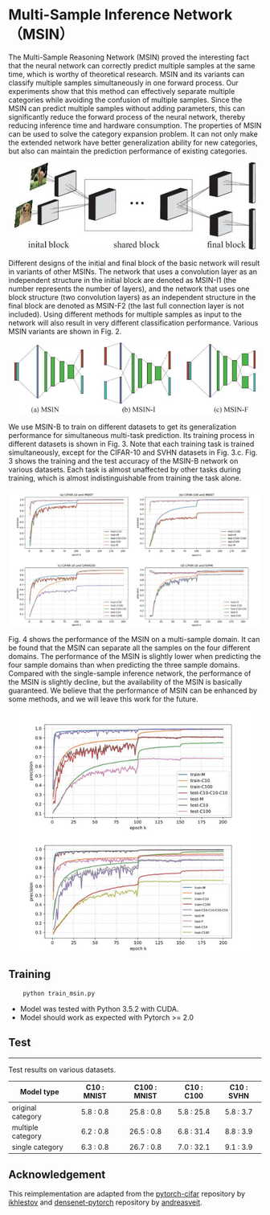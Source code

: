 # Multi-Sample Inference Network （MSIN）

The Multi-Sample Reasoning Network (MSIN) proved the interesting fact that the neural network can correctly predict multiple samples at the same time, which is worthy of theoretical research. MSIN and its variants can classify multiple samples simultaneously in one forward process. Our experiments show that this method can effectively separate multiple categories while avoiding the confusion of multiple samples. Since the MSIN can predict multiple samples without adding parameters, this can significantly reduce the forward process of the neural network, thereby reducing inference time and hardware consumption. The properties of MSIN can be used to solve the category expansion problem. It can not only make the extended network have better generalization ability for new categories, but also can maintain the prediction performance of existing categories.

<div align=center>
<img src="https://github.com/liangdaojun/MSIN/blob/master/images/msin.jpg" width="480">
</div>

Different designs of the initial and final block of the basic network will result in variants of other MSINs. The network that uses a convolution layer as an independent structure in the initial block are denoted as MSIN-I1 (the number represents the number of layers), and the network that uses one block structure (two convolution layers) as an independent structure in the final block are denoted as MSIN-F2 (the last full connection layer is not included). Using different methods for multiple samples as input to the network will also result in very different classification performance.  Various MSIN variants are shown in Fig. 2.

<div align=center>
<img src="https://github.com/liangdaojun/MSIN/blob/master/images/msin_var.jpg" width="480">
</div>

We use MSIN-B to train on different datasets to get its generalization performance for simultaneous multi-task prediction. Its training process in different datasets is shown in Fig. 3. Note that each training task is trained simultaneously, except for the CIFAR-10 and SVHN datasets in Fig. 3.c. Fig. 3 shows the training and the test accuracy of the MSIN-B network on various datasets. Each task is almost unaffected by other tasks during training, which is almost indistinguishable from training the task alone.

<div align=center>
<img src="https://github.com/liangdaojun/MSIN/blob/master/images/msin_4.jpg" width="800">
</div>

Fig. 4 shows the performance of the MSIN on a multi-sample domain. It can be found that the MSIN can separate all the samples on the four different domains. The performance of the MSIN is slightly lower when predicting the four sample domains than when predicting the three sample domains. Compared with the single-sample inference network, the performance of the MSIN is slightly decline, but the availability of the MSIN is basically guaranteed. We believe that the performance of MSIN can be enhanced by some methods, and we will leave this work for the future.

<div align=center>
<img src="https://github.com/liangdaojun/MSIN/blob/master/images/msin_mfcC.jpg" width="480">
</div>

## Training
```python
    python train_msin.py 
```

- Model was tested with Python 3.5.2 with CUDA.
- Model should work as expected with Pytorch >= 2.0

## Test
-----
Test results on various datasets. 


|Model type        |  C10  : MNIST  | C100  : MNIST | C10   : C100   |  C10   : SVHN  |
| --------         |:--------------:|:-------------:|:--------------:|:--------------:|
|original category |  5.8  :  0.8   | 25.8  : 0.8   | 5.8   : 25.8   |  5.8   : 3.7   |
|multiple category |  6.2  :  0.8   | 26.5  : 0.8   | 6.8   : 31.4   |  8.8   : 3.9   |
|single   category |  6.3  :  0.8   | 26.7  : 0.8   | 7.0   : 32.1   |  9.1   : 3.9   |

## Acknowledgement
This reimplementation are adapted from the [pytorch-cifar](https://github.com/kuangliu/pytorch-cifar) repository by [ikhlestov](https://github.com/kuangliu) and  [densenet-pytorch](https://github.com/andreasveit/densenet-pytorch) repository by [andreasveit](https://github.com/andreasveit).

